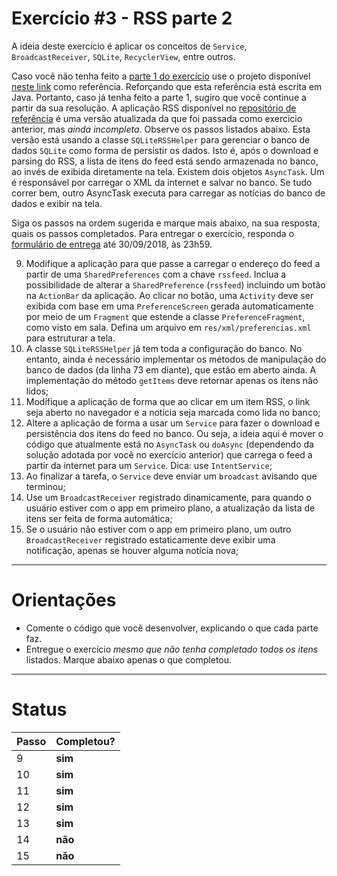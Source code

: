 # Exercício #3 - RSS parte 2

A ideia deste exercício é aplicar os conceitos de `Service`, `BroadcastReceiver`, `SQLite`, `RecyclerView`, entre outros. 

Caso você não tenha feito a [parte 1 do exercício](https://github.com/if710/exercicio-rss) use o projeto disponível [neste link](https://github.com/if1001/exercicio2-rss) como referência. Reforçando que esta referência está escrita em Java. Portanto, caso já tenha feito a parte 1, sugiro que você continue a partir da sua resolução. 
A aplicação RSS disponível no [repositório de referência](https://github.com/if1001/exercicio2-rss) é uma versão atualizada da que foi passada como exercício anterior, mas *ainda incompleta*. Observe os passos listados abaixo. 
Esta versão está usando a classe `SQLiteRSSHelper` para gerenciar o banco de dados `SQLite` como forma de persistir os dados. 
Isto é, após o download e parsing do RSS, a lista de itens do feed está sendo armazenada no banco, ao invés de exibida diretamente na tela. 
Existem dois objetos `AsyncTask`. Um é responsável por carregar o XML da internet e salvar no banco. Se tudo correr bem, outro AsyncTask executa para carregar as notícias do banco de dados e exibir na tela. 

Siga os passos na ordem sugerida e marque mais abaixo, na sua resposta, quais os passos completados. 
Para entregar o exercício, responda o [formulário de entrega](https://docs.google.com/forms/d/e/1FAIpQLSeP0D2VaDDtG16w4OCc_ttU43QGCwcMq9b1GM8RdWyxUypSyg/viewform) até 30/09/2018, às 23h59.

  9. Modifique a aplicação para que passe a carregar o endereço do feed a partir de uma `SharedPreferences` com a chave `rssfeed`. Inclua a possibilidade de alterar a `SharedPreference` (`rssfeed`) incluindo um botão na `ActionBar` da aplicação. Ao clicar no botão, uma `Activity` deve ser exibida com base em uma `PreferenceScreen` gerada automaticamente por meio de um `Fragment` que estende a classe `PreferenceFragment`, como visto em sala. Defina um arquivo em `res/xml/preferencias.xml` para estruturar a tela.
  10. A classe `SQLiteRSSHelper` já tem toda a configuração do banco. No entanto, ainda é necessário implementar os métodos de manipulação do banco de dados (da linha 73 em diante), que estão em aberto ainda. A implementação do método `getItems` deve retornar apenas os itens não lidos;
  11. Modifique a aplicação de forma que ao clicar em um item RSS, o link seja aberto no navegador e a notícia seja marcada como lida no banco;
  12. Altere a aplicação de forma a usar um `Service` para fazer o download e persistência dos itens do feed no banco. Ou seja, a ideia aqui é mover o código que atualmente está no `AsyncTask` ou `doAsync` (dependendo da solução adotada por você no exercício anterior) que carrega o feed a partir da internet para um `Service`. Dica: use `IntentService`;
  13. Ao finalizar a tarefa, o `Service` deve enviar um `broadcast` avisando que terminou;
  14. Use um `BroadcastReceiver` registrado dinamicamente, para quando o usuário estiver com o app em primeiro plano, a atualização da lista de itens ser feita de forma automática;
  15. Se o usuário não estiver com o app em primeiro plano, um outro `BroadcastReceiver` registrado estaticamente deve exibir uma notificação, apenas se houver alguma notícia nova;

---

# Orientações

  - Comente o código que você desenvolver, explicando o que cada parte faz.
  - Entregue o exercício *mesmo que não tenha completado todos os itens* listados. Marque abaixo apenas o que completou.

----

# Status

| Passo | Completou? |
| ------ | ------ |
| 9 | **sim** |
| 10 | **sim** |
| 11 | **sim** |
| 12 | **sim** |
| 13 | **sim** |
| 14 | **não** |
| 15 | **não** |
